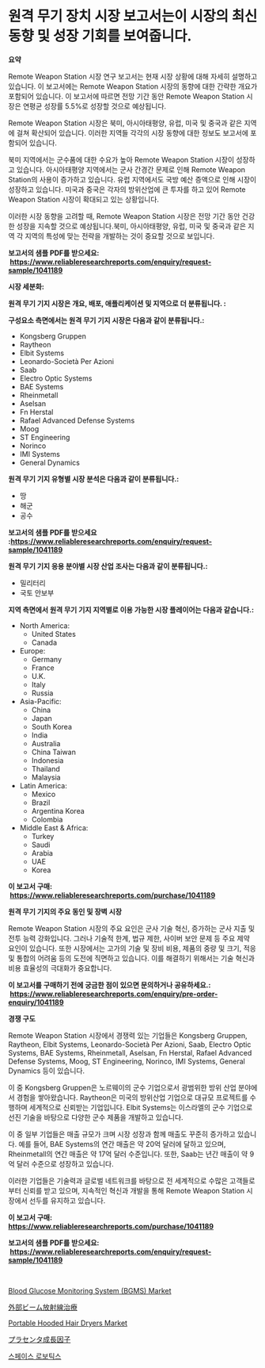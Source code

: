 <p><h1>원격 무기 장치 시장 보고서는이 시장의 최신 동향 및 성장 기회를 보여줍니다.</h1></p><p><strong>요약</strong></p>
<p><p>Remote Weapon Station 시장 연구 보고서는 현재 시장 상황에 대해 자세히 설명하고 있습니다. 이 보고서에는 Remote Weapon Station 시장의 동향에 대한 간략한 개요가 포함되어 있습니다. 이 보고서에 따르면 전망 기간 동안 Remote Weapon Station 시장은 연평균 성장률 5.5%로 성장할 것으로 예상됩니다.</p><p>Remote Weapon Station 시장은 북미, 아시아태평양, 유럽, 미국 및 중국과 같은 지역에 걸쳐 확산되어 있습니다. 이러한 지역들 각각의 시장 동향에 대한 정보도 보고서에 포함되어 있습니다.</p><p>북미 지역에서는 군수품에 대한 수요가 높아 Remote Weapon Station 시장이 성장하고 있습니다. 아시아태평양 지역에서는 군사 간경간 문제로 인해 Remote Weapon Station의 사용이 증가하고 있습니다. 유럽 지역에서도 국방 예산 증액으로 인해 시장이 성장하고 있습니다. 미국과 중국은 각자의 방위산업에 큰 투자를 하고 있어 Remote Weapon Station 시장이 확대되고 있는 상황입니다.</p><p>이러한 시장 동향을 고려할 때, Remote Weapon Station 시장은 전망 기간 동안 건강한 성장을 지속할 것으로 예상됩니다.북미, 아시아태평양, 유럽, 미국 및 중국과 같은 지역 각 지역의 특성에 맞는 전략을 개발하는 것이 중요할 것으로 보입니다.</p></p>
<p><strong>보고서의 샘플 PDF를 받으세요: &nbsp;<a href="https://www.reliableresearchreports.com/enquiry/request-sample/1041189">https://www.reliableresearchreports.com/enquiry/request-sample/1041189</a></strong></p>
<p><strong>시장 세분화:</strong></p>
<p><strong> 원격 무기 기지 시장은 개요, 배포, 애플리케이션 및 지역으로 더 분류됩니다. :</strong></p>
<p><strong>구성요소 측면에서는 원격 무기 기지 시장은 다음과 같이 분류됩니다.:</strong></p>
<p><ul><li>Kongsberg Gruppen</li><li>Raytheon</li><li>Elbit Systems</li><li>Leonardo-Società Per Azioni</li><li>Saab</li><li>Electro Optic Systems</li><li>BAE Systems</li><li>Rheinmetall</li><li>Aselsan</li><li>Fn Herstal</li><li>Rafael Advanced Defense Systems</li><li>Moog</li><li>ST Engineering</li><li>Norinco</li><li>IMI Systems</li><li>General Dynamics</li></ul></p>
<p><strong> 원격 무기 기지 유형별 시장 분석은 다음과 같이 분류됩니다.:</strong></p>
<p><ul><li>땅</li><li>해군</li><li>공수</li></ul></p>
<p><strong>보고서의 샘플 PDF를 받으세요 :<a href="https://www.reliableresearchreports.com/enquiry/request-sample/1041189">https://www.reliableresearchreports.com/enquiry/request-sample/1041189</a></strong></p>
<p><strong> 원격 무기 기지 응용 분야별 시장 산업 조사는 다음과 같이 분류됩니다.:</strong></p>
<p><ul><li>밀리터리</li><li>국토 안보부</li></ul></p>
<p><strong>지역 측면에서 원격 무기 기지 지역별로 이용 가능한 시장 플레이어는 다음과 같습니다.:</strong></p>
<p><ul>
    <li>
        North America:
        <ul>
            <li>United States</li>
            <li>Canada</li>
        </ul>
    </li>
    <li>
        Europe:
        <ul>
            <li>Germany</li>
            <li>France</li>
            <li>U.K.</li>
            <li>Italy</li>
            <li>Russia</li>
        </ul>
    </li>
    <li>
        Asia-Pacific:
        <ul>
            <li>China</li>
            <li>Japan</li>
            <li>South Korea</li>
            <li>India</li>
            <li>Australia</li>
            <li>China Taiwan</li>
            <li>Indonesia</li>
            <li>Thailand</li>
            <li>Malaysia</li>
        </ul>
    </li>
    <li>
        Latin America:
        <ul>
            <li>Mexico</li>
            <li>Brazil</li>
            <li>Argentina Korea</li>
            <li>Colombia</li>
        </ul>
    </li>
    <li>
        Middle East & Africa:
        <ul>
            <li>Turkey</li>
            <li>Saudi</li>
            <li>Arabia</li>
            <li>UAE</li>
            <li>Korea</li>
        </ul>
    </li>
    </ul></p>
<p><strong>이 보고서 구매: &nbsp;<a href="https://www.reliableresearchreports.com/purchase/1041189">https://www.reliableresearchreports.com/purchase/1041189</a></strong></p>
<p><strong>원격 무기 기지의 주요 동인 및 장벽 시장</strong></p>
<p><p>Remote Weapon Station 시장의 주요 요인은 군사 기술 혁신, 증가하는 군사 지출 및 전투 능력 강화입니다. 그러나 기술적 한계, 법규 제한, 사이버 보안 문제 등 주요 제약 요인이 있습니다. 또한 시장에서는 고가의 기술 및 장비 비용, 제품의 중량 및 크기, 적응 및 통합의 어려움 등의 도전에 직면하고 있습니다. 이를 해결하기 위해서는 기술 혁신과 비용 효율성의 극대화가 중요합니다.</p></p>
<p><strong>이 보고서를 구매하기 전에 궁금한 점이 있으면 문의하거나 공유하세요.: &nbsp;<a href="https://www.reliableresearchreports.com/enquiry/pre-order-enquiry/1041189">https://www.reliableresearchreports.com/enquiry/pre-order-enquiry/1041189</a></strong></p>
<p><strong>경쟁 구도</strong></p>
<p><p>Remote Weapon Station 시장에서 경쟁력 있는 기업들은 Kongsberg Gruppen, Raytheon, Elbit Systems, Leonardo-Società Per Azioni, Saab, Electro Optic Systems, BAE Systems, Rheinmetall, Aselsan, Fn Herstal, Rafael Advanced Defense Systems, Moog, ST Engineering, Norinco, IMI Systems, General Dynamics 등이 있습니다.</p><p>이 중 Kongsberg Gruppen은 노르웨이의 군수 기업으로서 광범위한 방위 산업 분야에서 경험을 쌓아왔습니다. Raytheon은 미국의 방위산업 기업으로 대규모 프로젝트를 수행하며 세계적으로 신뢰받는 기업입니다. Elbit Systems는 이스라엘의 군수 기업으로 선진 기술을 바탕으로 다양한 군수 제품을 개발하고 있습니다.</p><p>이 중 일부 기업들은 매출 규모가 크며 시장 성장과 함께 매출도 꾸준히 증가하고 있습니다. 예를 들어, BAE Systems의 연간 매출은 약 20억 달러에 달하고 있으며, Rheinmetall의 연간 매출은 약 17억 달러 수준입니다. 또한, Saab는 년간 매출이 약 9억 달러 수준으로 성장하고 있습니다.</p><p>이러한 기업들은 기술력과 글로벌 네트워크를 바탕으로 전 세계적으로 수많은 고객들로부터 신뢰를 받고 있으며, 지속적인 혁신과 개발을 통해 Remote Weapon Station 시장에서 선두를 유지하고 있습니다.</p></p>
<p><strong>이 보고서 구매: &nbsp; <a href="https://www.reliableresearchreports.com/purchase/1041189">https://www.reliableresearchreports.com/purchase/1041189</a></strong></p>
<p><strong>보고서의 샘플 PDF를 받으세요: &nbsp;<a href="https://www.reliableresearchreports.com/enquiry/request-sample/1041189">https://www.reliableresearchreports.com/enquiry/request-sample/1041189</a></strong><strong></strong></p>
<p>&nbsp;</p>
<p><p><a href="https://issuu.com/reportprime-2/docs/blood-glucose-monitoring-system-bgms-market-size-2">Blood Glucose Monitoring System (BGMS) Market</a></p><p><a href="https://github.com/ycmtqqhvk3273/Market-Research-Report-List-1/blob/main/61682786224.md">外部ビーム放射線治療</a></p><p><a href="https://github.com/myacatherineblakecaczo9vcsw/Market-Research-Report-List-2/blob/main/portable-hooded-hair-dryers-market.md">Portable Hooded Hair Dryers Market</a></p><p><a href="https://github.com/mathieurico66/Market-Research-Report-List-1/blob/main/89101246225.md">プラセンタ成長因子</a></p><p><a href="https://github.com/ZacharyScthmitt4465/Market-Research-Report-List-1/blob/main/82633905614.md">스페이스 로보틱스</a></p></p>